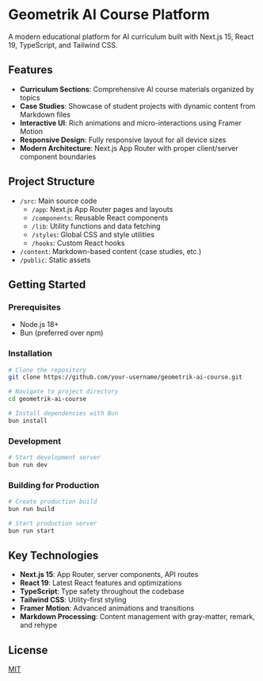 # Geometrik AI Course Platform

A modern educational platform for AI curriculum built with Next.js 15, React 19, TypeScript, and Tailwind CSS.

## Features

- **Curriculum Sections**: Comprehensive AI course materials organized by topics
- **Case Studies**: Showcase of student projects with dynamic content from Markdown files
- **Interactive UI**: Rich animations and micro-interactions using Framer Motion
- **Responsive Design**: Fully responsive layout for all device sizes
- **Modern Architecture**: Next.js App Router with proper client/server component boundaries

## Project Structure

- `/src`: Main source code
  - `/app`: Next.js App Router pages and layouts
  - `/components`: Reusable React components
  - `/lib`: Utility functions and data fetching
  - `/styles`: Global CSS and style utilities
  - `/hooks`: Custom React hooks
- `/content`: Markdown-based content (case studies, etc.)
- `/public`: Static assets

## Getting Started

### Prerequisites

- Node.js 18+
- Bun (preferred over npm)

### Installation

```bash
# Clone the repository
git clone https://github.com/your-username/geometrik-ai-course.git

# Navigate to project directory
cd geometrik-ai-course

# Install dependencies with Bun
bun install
```

### Development

```bash
# Start development server
bun run dev
```

### Building for Production

```bash
# Create production build
bun run build

# Start production server
bun run start
```

## Key Technologies

- **Next.js 15**: App Router, server components, API routes
- **React 19**: Latest React features and optimizations
- **TypeScript**: Type safety throughout the codebase
- **Tailwind CSS**: Utility-first styling
- **Framer Motion**: Advanced animations and transitions
- **Markdown Processing**: Content management with gray-matter, remark, and rehype

## License

[MIT](LICENSE) 